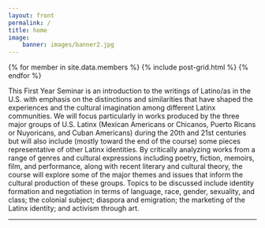 ```yaml
---
layout: front
permalink: /
title: home
image:
    banner: images/banner2.jpg
---
```


<div class="tiles">

{% for member in site.data.members %}
{% include post-grid.html %}
{% endfor %}

</div>

This First Year Seminar is an introduction to the writings of Latino/as in the U.S. with emphasis on the distinctions and similarities that have shaped the experiences and the cultural imagination among different Latinx communities. We will focus particularly in works produced by the three major groups of U.S. Latinx (Mexican Americans or Chicanos, Puerto Ricans or Nuyoricans, and Cuban Americans) during the 20th and 21st centuries but will also include (mostly toward the end of the course) some pieces representative of other Latinx identities. By critically analyzing works from a range of genres and cultural expressions including poetry, fiction, memoirs, film, and performance, along with recent literary and cultural theory, the course will explore some of the major themes and issues that inform the cultural production of these groups. Topics to be discussed include identity formation and negotiation in terms of language, race, gender, sexuality, and class; the colonial subject; diaspora and emigration; the marketing of the Latinx identity; and activism through art. 

<hr/>
